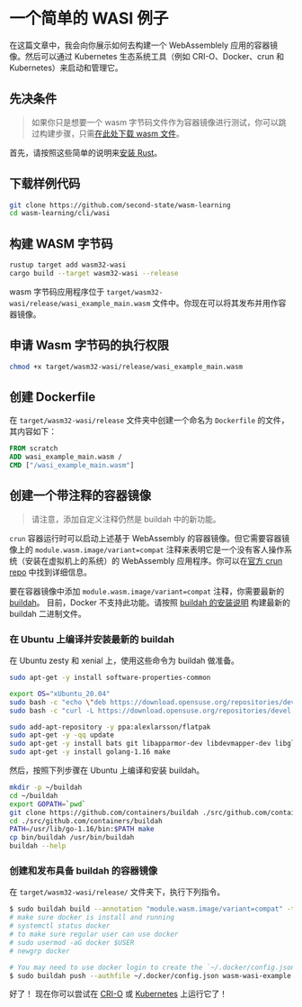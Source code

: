 # 一个简单的 WASI 例子

在这篇文章中，我会向你展示如何去构建一个 WebAssemblely 应用的容器镜像。然后可以通过 Kubernetes 生态系统工具（例如 CRI-O、Docker、crun 和 Kubernetes）来启动和管理它。

## 先决条件

> 如果你只是想要一个 wasm 字节码文件作为容器镜像进行测试，你可以跳过构建步骤，只需[在此处下载 wasm 文件](https://github.com/second-state/wasm-learning/blob/master/cli/wasi/wasi_example_main.wasm)。

首先，请按照这些简单的说明来[安装 Rust](https://www.rust-lang.org/tools/install)。

## 下载样例代码

```bash
git clone https://github.com/second-state/wasm-learning
cd wasm-learning/cli/wasi
```

## 构建 WASM 字节码

```bash
rustup target add wasm32-wasi
cargo build --target wasm32-wasi --release
```

wasm 字节码应用程序位于 `target/wasm32-wasi/release/wasi_example_main.wasm` 文件中。你现在可以将其发布并用作容器镜像。

## 申请 Wasm 字节码的执行权限

```bash
chmod +x target/wasm32-wasi/release/wasi_example_main.wasm
```

## 创建 Dockerfile

在 `target/wasm32-wasi/release` 文件夹中创建一个命名为 `Dockerfile` 的文件，其内容如下：

```dockerfile
FROM scratch
ADD wasi_example_main.wasm /
CMD ["/wasi_example_main.wasm"]
```

## 创建一个带注释的容器镜像

> 请注意，添加自定义注释仍然是 buildah 中的新功能。

`crun` 容器运行时可以启动上述基于 WebAssembly 的容器镜像。但它需要容器镜像上的 `module.wasm.image/variant=compat` 注释来表明它是一个没有客人操作系统（安装在虚拟机上的系统）的 WebAssembly 应用程序。你可以在[官方 crun repo](https://github.com/containers/crun/blob/main/docs/wasm-wasi-example.md) 中找到详细信息。

要在容器镜像中添加 `module.wasm.image/variant=compat` 注释，你需要最新的 [buildah](https://buildah.io/)。 目前，Docker 不支持此功能。请按照 [buildah 的安装说明](https://github.com/containers/buildah/blob/main/install.md) 构建最新的 buildah 二进制文件。

### 在 Ubuntu 上编译并安装最新的 buildah

在 Ubuntu zesty 和 xenial 上，使用这些命令为 buildah 做准备。

```bash
sudo apt-get -y install software-properties-common

export OS="xUbuntu_20.04"
sudo bash -c "echo \"deb https://download.opensuse.org/repositories/devel:/kubic:/libcontainers:/stable/$OS/ /\" > /etc/apt/sources.list.d/devel:kubic:libcontainers:stable.list"
sudo bash -c "curl -L https://download.opensuse.org/repositories/devel:/kubic:/libcontainers:/stable/$OS/Release.key | apt-key add -"

sudo add-apt-repository -y ppa:alexlarsson/flatpak
sudo apt-get -y -qq update
sudo apt-get -y install bats git libapparmor-dev libdevmapper-dev libglib2.0-dev libgpgme-dev libseccomp-dev libselinux1-dev skopeo-containers go-md2man containers-common
sudo apt-get -y install golang-1.16 make
```

然后，按照下列步骤在 Ubuntu 上编译和安装 buildah。

```bash
mkdir -p ~/buildah
cd ~/buildah
export GOPATH=`pwd`
git clone https://github.com/containers/buildah ./src/github.com/containers/buildah
cd ./src/github.com/containers/buildah
PATH=/usr/lib/go-1.16/bin:$PATH make
cp bin/buildah /usr/bin/buildah
buildah --help
```

### 创建和发布具备 buildah 的容器镜像

在 `target/wasm32-wasi/release/` 文件夹下，执行下列指令。

```bash
$ sudo buildah build --annotation "module.wasm.image/variant=compat" -t wasm-wasi-example .
# make sure docker is install and running
# systemctl status docker
# to make sure regular user can use docker
# sudo usermod -aG docker $USER
# newgrp docker

# You may need to use docker login to create the `~/.docker/config.json` for auth.
$ sudo buildah push --authfile ~/.docker/config.json wasm-wasi-example docker://docker.io/hydai/wasm-wasi-example:with-wasm-annotation
```

好了！ 现在你可以尝试在 [CRI-O](../cri/crio.md#run-a-http-server-app) 或 [Kubernetes](../kubernetes/kubernetes.md#run-a-http-server-app) 上运行它了！
